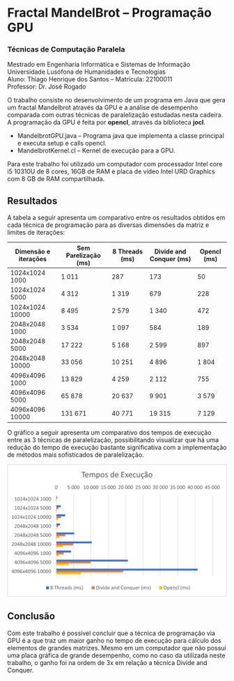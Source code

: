 # Fractal MandelBrot – Programação GPU
### Técnicas de Computação Paralela
Mestrado em Engenharia Informática e Sistemas de Informação
<br />
Universidade Lusófona de Humanidades e Tecnologias
<br />
Aluno: Thiago Henrique dos Santos – Matrícula: 22100011
<br />
Professor: Dr. José Rogado

O trabalho consiste no desenvolvimento de um programa em Java que gera um fractal Mandelbrot através da GPU e a análise de desempenho comparada com outras técnicas de paralelização estudadas nesta cadeira. A programação da GPU é feita por **opencl**, através da biblioteca **jocl**. 

- MandelbrotGPU.java – Programa java que implementa a classe principal e executa setup e calls opencl.
- MandelbrotKernel.cl – Kernel de execução para a GPU.

Para este trabalho foi utilizado um computador com processador Intel core i5 10310U de 8 cores, 16GB de RAM e placa de vídeo Intel URD Graphics com 8 GB de RAM compartilhada. 

## Resultados
A tabela a seguir apresenta um comparativo entre os resultados obtidos em cada técnica de programação para as diversas dimensões da matriz e limites de iterações:

| **Dimensão e iterações** | **Sem Parelização (ms)** | **8 Threads (ms)** | **Divide and Conquer (ms)** | **Opencl (ms)** |
| --- | --- | --- | --- | --- |
| 1024x1024 1000 | 1 011 | 287 | 173 | 50 |
| 1024x1024 5000 | 4 312 | 1 319 | 679 | 228 |
| 1024x1024 10000 | 8 495 | 2 579 | 1 340 | 472 |
| 2048x2048 1000 | 3 534 | 1 097 | 584 | 189 |
| 2048x2048 5000 | 17 222 | 5 168 | 2 599 | 897 |
| 2048x2048 10000 | 33 056 | 10 251 | 4 896 | 1 804 |
| 4096x4096 1000 | 13 829 | 4 259 | 2 112 | 755 |
| 4096x4096 5000 | 65 878 | 20 637 | 9 901 | 3 579 |
| 4096x4096 10000 | 131 671 | 40 771 | 19 315 | 7 129 |

O gráfico a seguir apresenta um comparativo dos tempos de execução entre as 3 técnicas de paralelização, possibilitando visualizar que há uma redução do tempo de execução bastante significativa com a implementação de métodos mais sofisticados de paralelização.

![Alt text](images/grafico.png "Optional title")

## Conclusão
Com este trabalho é possível concluir que a técnica de programação via GPU é a que traz um maior ganho no tempo de execução para cálculo dos elementos de grandes matrizes. Mesmo em um computador que não possui uma placa gráfica de grande desempenho, como no caso da utilizada neste trabalho, o ganho foi na ordem de 3x em relação a técnica Divide and Conquer.